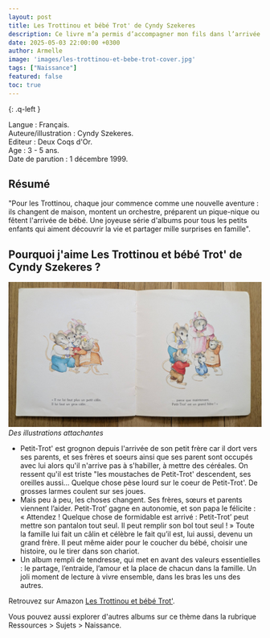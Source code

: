 ```yaml
---
layout: post
title: Les Trottinou et bébé Trot' de Cyndy Szekeres 
description: Ce livre m’a permis d’accompagner mon fils dans l’arrivée de son petit frère, en l’aidant à exprimer ses émotions avec des mots doux et justes.
date: 2025-05-03 22:00:00 +0300
author: Armelle
image: 'images/les-trottinou-et-bebe-trot-cover.jpg'
tags: ["Naissance"]
featured: false
toc: true
---
```


{: .q-left }

Langue : Français.                
Auteure/illustration : Cyndy Szekeres.   
Editeur : Deux Coqs d'Or.       
Age : 3 - 5 ans.  
Date de parution : 1 décembre 1999.  

## Résumé

"Pour les Trottinou, chaque jour commence comme une nouvelle aventure : ils changent de maison, montent un orchestre, préparent un pique-nique ou fêtent l'arrivée de bébé. Une joyeuse série d'albums pour tous les petits enfants qui aiment découvrir la vie et partager mille surprises en famille".

## Pourquoi j'aime Les Trottinou et bébé Trot' de Cyndy Szekeres ?

![Des illustrations attachantes](images/les-trottinou-et-bebe-trot-int.jpg)
*Des illustrations attachantes*
- Petit-Trot' est grognon depuis l'arrivée de son petit frère car il dort vers ses parents, et ses frères et soeurs ainsi que ses parent sont occupés avec lui alors qu'il n'arrive pas à s'habiller, à mettre des céréales. On ressent qu'il est triste "les moustaches de Petit-Trot' descendent, ses oreilles aussi... Quelque chose pèse lourd sur le coeur de Petit-Trot'. De grosses larmes coulent sur ses joues. 
- Mais peu à peu, les choses changent. Ses frères, sœurs et parents viennent l’aider. Petit-Trot’ gagne en autonomie, et son papa le félicite : « Attendez ! Quelque chose de formidable est arrivé : Petit-Trot’ peut mettre son pantalon tout seul. Il peut remplir son bol tout seul ! » Toute la famille lui fait un câlin et célèbre le fait qu’il est, lui aussi, devenu un grand frère. Il peut même aider pour le coucher du bébé, choisir une histoire, ou le tirer dans son chariot.
- Un album rempli de tendresse, qui met en avant des valeurs essentielles : le partage, l’entraide, l’amour et la place de chacun dans la famille. Un joli moment de lecture à vivre ensemble, dans les bras les uns des autres.

Retrouvez sur Amazon [Les Trottinou et bébé Trot'](https://amzn.to/3HaECX8).

Vous pouvez aussi explorer d'autres albums sur ce thème dans la rubrique Ressources > Sujets > Naissance.
